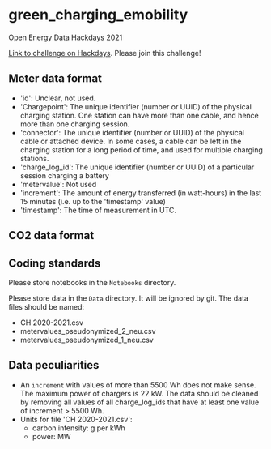 # green_charging_emobility
Open Energy Data Hackdays 2021

[Link to challenge on Hackdays](https://hack.opendata.ch/project/768). Please join this challenge!

## Meter data format

* 'id': Unclear, not used.
* 'Chargepoint': The unique identifier (number or UUID) of the physical charging station. One station can have more than one cable, and hence more than one charging session.
* 'connector': The unique identifier (number or UUID) of the physical cable or attached device. In some cases, a cable can be left in the charging station for a long period of time, and used for multiple charging stations.
* 'charge_log_id': The unique identifier (number or UUID) of a particular session charging a battery
* 'metervalue': Not used
* 'increment': The amount of energy transferred (in watt-hours) in the last 15 minutes (i.e. up to the 'timestamp' value)
* 'timestamp': The time of measurement in UTC.

## CO2 data format

## Coding standards

Please store notebooks in the `Notebooks` directory.

Please store data in the `Data` directory. It will be ignored by git. The data files should be named:

* CH 2020-2021.csv
* metervalues_pseudonymized_2_neu.csv
* metervalues_pseudonymized_1_neu.csv

## Data peculiarities

* An `increment` with values of more than 5500 Wh does not make sense. The maximum power of chargers is 22 kW. The data should be cleaned by removing all values of all charge_log_ids that have at least one value of increment > 5500 Wh.
* Units for file 'CH 2020-2021.csv':
  * carbon intensity: g per kWh
  * power: MW
